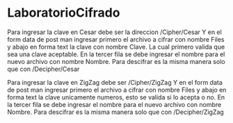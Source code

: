 # LaboratorioCifrado
Para ingresar la clave en Cesar debe ser la direccion /Cipher/Cesar
Y en el form data de post man ingresar primero el archivo a cifrar con nombre Files y abajo en forma text la clave con nombre Clave. La cual primero valida que sea una clave aceptable. 
En la tercer fila se debe ingresar el nombre para el nuevo archivo con nombre Nombre.
Para descifrar es la misma manera solo que con /Decipher/Cesar

Para ingresar la clave en ZigZag debe ser /Cipher/ZigZag
Y en el form data de post man ingresar primero el archivo a cifrar con nombre Files y abajo en forma text la clave unicamente numeros, esto se valida si lo acepta o no.
En la tercer fila se debe ingresar el nombre para el nuevo archivo con nombre Nombre.
Para descifrar es la misma manera solo que con /Decipher/ZigZag 
